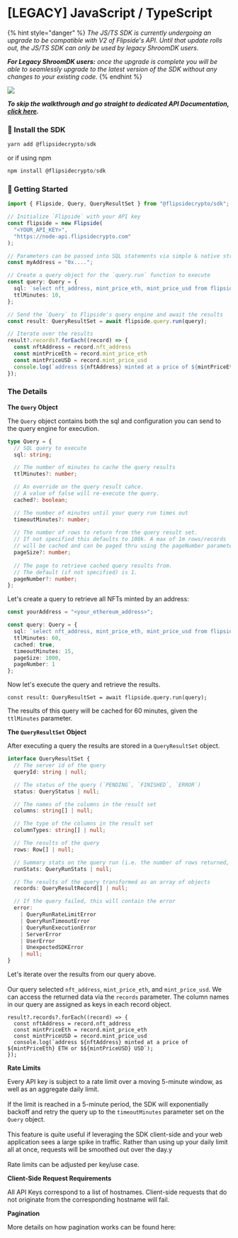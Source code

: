 # \[LEGACY] JavaScript / TypeScript

{% hint style="danger" %}
_The JS/TS SDK is currently undergoing an upgrade to be compatible with V2 of Flipside's API. Until that update rolls out, the JS/TS SDK can only be used by legacy ShroomDK users._

_**For Legacy ShroomDK users:** once the upgrade is complete you will be able to seamlessly upgrade to the latest version of the SDK without any changes to your existing code._&#x20;
{% endhint %}

[![](https://github.com/flipsidecrypto/sdk/actions/workflows/ci\_js.yml/badge.svg)](https://github.com/flipsidecrypto/sdk/actions/workflows/ci\_js.yml/badge.svg)

_**To skip the walkthrough and go straight to dedicated API Documentation,**_ [_**click here**_](https://api-docs.flipsidecrypto.xyz/)_**.**_

### 💾 Install the SDK

```javascript
yarn add @flipsidecrypto/sdk
```

or if using npm

```javascript
npm install @flipsidecrypto/sdk
```

### 🦾 Getting Started

```typescript
import { Flipside, Query, QueryResultSet } from "@flipsidecrypto/sdk";

// Initialize `Flipside` with your API key
const flipside = new Flipside(
  "<YOUR_API_KEY>",
  "https://node-api.flipsidecrypto.com"
);

// Parameters can be passed into SQL statements via simple & native string interpolation
const myAddress = "0x....";

// Create a query object for the `query.run` function to execute
const query: Query = {
  sql: `select nft_address, mint_price_eth, mint_price_usd from flipside_prod_db.ethereum_core.ez_nft_mints where nft_to_address = LOWER('${myAddress}')`,
  ttlMinutes: 10,
};

// Send the `Query` to Flipside's query engine and await the results
const result: QueryResultSet = await flipside.query.run(query);

// Iterate over the results
result?.records?.forEach((record) => {
  const nftAddress = record.nft_address
  const mintPriceEth = record.mint_price_eth
  const mintPriceUSD = record.mint_price_usd
  console.log(`address ${nftAddress} minted at a price of ${mintPriceEth} ETH or $${mintPriceUSD} USD`);
});
```

####

### The Details

**The `Query` Object**

The `Query` object contains both the sql and configuration you can send to the query engine for execution.

```typescript
type Query = {
  // SQL query to execute
  sql: string;

  // The number of minutes to cache the query results
  ttlMinutes?: number;

  // An override on the query result cahce.
  // A value of false will re-execute the query.
  cached?: boolean;

  // The number of minutes until your query run times out
  timeoutMinutes?: number;
  
  // The number of rows to return from the query result set.
  // If not specified this defaults to 100k. A max of 1m rows/records 
  // will be cached and can be paged thru using the pageNumber parameter.
  pageSize?: number;
  
  // The page to retrieve cached query results from.
  // The default (if not specified) is 1.
  pageNumber?: number;
};
```

Let's create a query to retrieve all NFTs minted by an address:

```typescript
const yourAddress = "<your_ethereum_address>";

const query: Query = {
  sql: `select nft_address, mint_price_eth, mint_price_usd from flipside_prod_db.ethereum_core.ez_nft_mints where nft_to_address = LOWER('${myAddress}')`,
  ttlMinutes: 60,
  cached: true,
  timeoutMinutes: 15,
  pageSize: 1000,
  pageNumber: 1
};
```

Now let's execute the query and retrieve the results.

```
const result: QueryResultSet = await flipside.query.run(query);
```

The results of this query will be cached for 60 minutes, given the `ttlMinutes` parameter.



**The `QueryResultSet` Object**

After executing a query the results are stored in a `QueryResultSet` object.

```typescript
interface QueryResultSet {
  // The server id of the query
  queryId: string | null;

  // The status of the query (`PENDING`, `FINISHED`, `ERROR`)
  status: QueryStatus | null;

  // The names of the columns in the result set
  columns: string[] | null;

  // The type of the columns in the result set
  columnTypes: string[] | null;

  // The results of the query
  rows: Row[] | null;

  // Summary stats on the query run (i.e. the number of rows returned, the elapsed time, etc)
  runStats: QueryRunStats | null;

  // The results of the query transformed as an array of objects
  records: QueryResultRecord[] | null;

  // If the query failed, this will contain the error
  error:
    | QueryRunRateLimitError
    | QueryRunTimeoutError
    | QueryRunExecutionError
    | ServerError
    | UserError
    | UnexpectedSDKError
    | null;
}
```

Let's iterate over the results from our query above.\
\
Our query selected `nft_address`, `mint_price_eth`, and `mint_price_usd`. We can access the returned data via the `records` parameter. The column names in our query are assigned as keys in each record object.

```
result?.records?.forEach((record) => {
  const nftAddress = record.nft_address
  const mintPriceEth = record.mint_price_eth
  const mintPriceUSD = record.mint_price_usd
  console.log(`address ${nftAddress} minted at a price of ${mintPriceEth} ETH or $${mintPriceUSD} USD`);
});
```



**Rate Limits**

Every API key is subject to a rate limit over a moving 5-minute window, as well as an aggregate daily limit.\
\
If the limit is reached in a 5-minute period, the SDK will exponentially backoff and retry the query up to the `timeoutMinutes` parameter set on the `Query` object.\
\
This feature is quite useful if leveraging the SDK client-side and your web application sees a large spike in traffic. Rather than using up your daily limit all at once, requests will be smoothed out over the day.y\
\
Rate limits can be adjusted per key/use case.



**Client-Side Request Requirements**

All API Keys correspond to a list of hostnames. Client-side requests that do not originate from the corresponding hostname will fail.

**Pagination**

More details on how pagination works can be found here:
